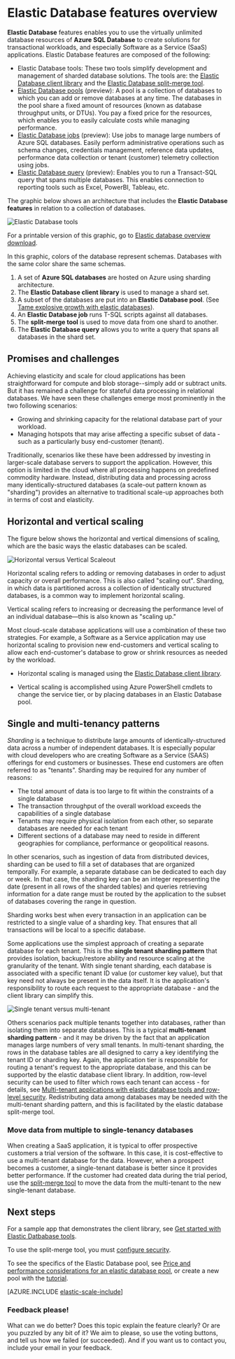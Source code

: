 <properties
    pageTitle="Elastic Database tools features overview | Windows Azure"
    description="Software as a Service (SaaS) developers can easily create elastic, scalable databases in the cloud using these tools"
    services="sql-database"
    documentationCenter=""
    manager="jeffreyg"
    authors="ddove"
    editor=""/>

<tags
	ms.service="sql-database"
	ms.date="11/04/2015"
	wacn.date=""/>

# Elastic Database features overview

**Elastic Database** features enables you to use the virtually unlimited database resources of **Azure SQL Database** to create solutions for transactional workloads, and especially Software as a Service (SaaS) applications. Elastic Database features are composed of the following:

* Elastic Database tools: These two tools simplify development and management of sharded database solutions. The tools are: the [Elastic Database client library](/documentation/articles/sql-database-elastic-database-client-library) and the [Elastic Database split-merge tool](/documentation/articles/sql-database-elastic-scale-overview-split-and-merge). 
* [Elastic Database pools](/documentation/articles/sql-database-elastic-pool-guidance) (preview): A pool is a collection of databases to which you can add or remove databases at any time. The databases in the pool share a fixed amount of resources (known as database throughput units, or DTUs). You pay a fixed price for the resources, which enables you to easily calculate costs while managing performance. 
* [Elastic Database jobs](/documentation/articles/sql-database-elastic-jobs-overview) (preview): Use jobs to manage large numbers of Azure SQL databases. Easily perform administrative operations such as schema changes, credentials management, reference data updates, performance data collection or tenant (customer) telemetry collection using jobs.
* [Elastic Database query](/documentation/articles/sql-database-elastic-query-overview) (preview): Enables you to run a Transact-SQL query that spans multiple databases. This enables connection to reporting tools such as Excel, PowerBI, Tableau, etc.

The graphic below shows an architecture that includes the **Elastic Database features** in relation to a collection of databases. 

![Elastic Database tools][1]

For a printable version of this graphic, go to [Elastic database overview download](http://download.microsoft.com/download/A/8/C/A8CF712D-8A55-4152-84C1-3E562DACADB3/microsoft-azure-sql-database-saas-development-with-elastic-database-sec.pdf).

In this graphic, colors of the database represent schemas. Databases with the same color share the same schemas.

1. A set of **Azure SQL databases** are hosted on Azure using sharding architecture. 
2. The **Elastic Database client library** is used to manage a shard set.
3. A subset of the databases are put into an **Elastic Database pool**. (See [Tame explosive growth with elastic databases](/documentation/articles/sql-database-elastic-pool)). 
4. An **Elastic Database job** runs T-SQL scripts against all databases.
5. The **split-merge tool** is used to move data from one shard to another.
6. The **Elastic Database query** allows you to write a query that spans all databases in the shard set.
  
## Promises and challenges

Achieving elasticity and scale for cloud applications has been straightforward for compute and blob storage--simply add or subtract units. But it has remained a challenge for stateful data processing in relational databases. We have seen these challenges emerge most prominently in the two following scenarios:

* Growing and shrinking capacity for the relational database part of your workload.
* Managing hotspots that may arise affecting a specific subset of data - such as a particularly busy end-customer (tenant).

Traditionally, scenarios like these have been addressed by investing in larger-scale database servers to support the application. However, this option is limited in the cloud where all processing happens on predefined commodity hardware. Instead, distributing data and processing across many identically-structured databases (a scale-out pattern known as "sharding") provides an alternative to traditional scale-up approaches both in terms of cost and elasticity.

## Horizontal and vertical scaling

The figure below shows the horizontal and vertical dimensions of scaling, which are the basic ways the elastic databases can be scaled.

![Horizontal versus Vertical Scaleout][2]

Horizontal scaling refers to adding or removing databases in order to adjust capacity or overall performance. This is also called "scaling out". Sharding, in which data is partitioned across a collection of identically structured databases, is a common way to implement horizontal scaling.  

Vertical scaling refers to increasing or decreasing the performance level of an individual database—this is also known as "scaling up."

Most cloud-scale database applications will use a combination of these two strategies. For example, a Software as a Service application may use horizontal scaling to provision new end-customers and vertical scaling to allow each end-customer's database to grow or shrink resources as needed by the workload.

* Horizontal scaling is managed using the [Elastic Database client library](/documentation/articles/sql-database-elastic-database-client-library).

* Vertical scaling is accomplished using Azure PowerShell cmdlets to change the service tier, or by placing databases in an Elastic Database pool.

## Single and multi-tenancy patterns

*Sharding* is a technique to distribute large amounts of identically-structured data across a number of independent databases. It is especially popular with cloud developers who are creating Software as a Service (SAAS) offerings for end customers or businesses. These end customers are often referred to as "tenants". Sharding may be required for any number of reasons:  

* The total amount of data is too large to fit within the constraints of a single database
* The transaction throughput of the overall workload exceeds the capabilities of a single database
* Tenants may require physical isolation from each other, so separate databases are needed for each tenant
* Different sections of a database may need to reside in different geographies for compliance, performance or geopolitical reasons.

In other scenarios, such as ingestion of data from distributed devices, sharding can be used to fill a set of databases that are organized temporally. For example, a separate database can be dedicated to each day or week. In that case, the sharding key can be an integer representing the date (present in all rows of the sharded tables) and queries retrieving information for a date range must be routed by the application to the subset of databases covering the range in question.

Sharding works best when every transaction in an application can be restricted to a single value of a sharding key. That ensures that all transactions will be local to a specific database.

Some applications use the simplest approach of creating a separate database for each tenant. This is the **single tenant sharding pattern** that provides isolation, backup/restore ability and resource scaling at the granularity of the tenant. With single tenant sharding, each database is associated with a specific tenant ID value (or customer key value), but that key need not always be present in the data itself. It is the application's responsibility to route each request to the appropriate database - and the client library can simplify this.

![Single tenant versus multi-tenant][4]

Others scenarios pack multiple tenants together into databases, rather than isolating them into separate databases. This is a typical **multi-tenant sharding pattern** - and it may be driven by the fact that an application manages large numbers of very small tenants. In multi-tenant sharding, the rows in the database tables are all designed to carry a key identifying the tenant ID or sharding key. Again, the application tier is responsible for routing a tenant's request to the appropriate database, and this can be supported by the elastic database client library. In addition, row-level security can be used to filter which rows each tenant can access - for details, see [Multi-tenant applications with elastic database tools and row-level security](/documentation/articles/sql-database-elastic-tools-multi-tenant-row-level-security). Redistributing data among databases may be needed with the multi-tenant sharding pattern, and this is facilitated by the elastic database split-merge tool.

### Move data from multiple to single-tenancy databases
When creating a SaaS application, it is typical to offer prospective customers a trial version of the software. In this case, it is cost-effective to use a multi-tenant database for the data. However, when a prospect becomes a customer, a single-tenant database is better since it provides better performance. If the customer had created data during the trial period, use the [split-merge tool](/documentation/articles/sql-database-elastic-scale-overview-split-and-merge) to move the data from the multi-tenant to the new single-tenant database.

## Next steps

For a sample app that demonstrates the client library, see [Get started with Elastic Datbabase tools](/documentation/articles/sql-database-elastic-scale-get-started).

To use the split-merge tool, you must [configure security](/documentation/articles/sql-database-elastic-scale-split-merge-security-configuration). 

To see the specifics of the Elastic Database pool, see [Price and performance considerations for an elastic database pool](/documentation/articles/sql-database-elastic-pool-guidance), or create a new pool with the [tutorial](/documentation/articles/sql-database-elastic-pool-portal).  

[AZURE.INCLUDE [elastic-scale-include](../includes/elastic-scale-include.md)]

### Feedback please!
What can we do better? Does this topic explain the feature clearly? Or are you puzzled by any bit of it? We aim to please, so use the voting buttons, and tell us how we failed (or succeeded). And if you want us to contact you, include your email in your feedback.


<!--Anchors-->
<!--Image references-->
[1]:./media/sql-database-elastic-scale-introduction/tools.png
[2]:./media/sql-database-elastic-scale-introduction/h_versus_vert.png
[3]:./media/sql-database-elastic-scale-introduction/overview.png
[4]:./media/sql-database-elastic-scale-introduction/single_v_multi_tenant.png

